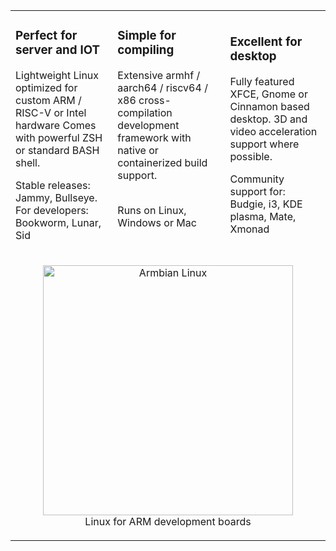 <table width=100% border=0><tr><td>
<h3>Perfect for server and IOT</h2>
Lightweight Linux optimized for custom ARM / RISC-V or Intel hardware
Comes with powerful ZSH or standard BASH shell.
<p><p>
Stable releases: Jammy, Bullseye. For developers: Bookworm, Lunar, Sid
</td><td>
<h3>Simple for compiling</h3>
Extensive armhf / aarch64 / riscv64 / x86 cross-compilation development framework with native or containerized build support.<br>&nbsp;
<p><p>
Runs on Linux, Windows or Mac<br>&nbsp;
</td>
<td>
<h3>Excellent for desktop</h2>
Fully featured XFCE, Gnome or Cinnamon based desktop. 3D and video acceleration support where possible.
<p><p>
Community support for: Budgie, i3, KDE plasma, Mate, Xmonad
</td>
</tr>
<tr>
<td colspan=3>
<p align="center">
    <a href="https://www.armbian.com">
        <img src="https://raw.githubusercontent.com/armbian/.github/master/profile/tux-two.png" width="400" alt="Armbian Linux">
    </a>
    <br>
    Linux for ARM development boards
</p>
</td>
</tr>
</table>
